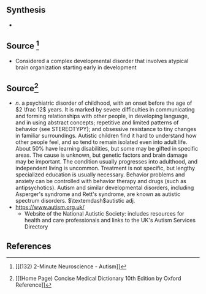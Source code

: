 ## Synthesis
- 
## Source [^1]
- Considered a complex developmental disorder that involves atypical brain organization starting early in development
## Source[^2]
- $n$. a psychiatric disorder of childhood, with an onset before the age of $2 \frac 12$ years. It is marked by severe difficulties in communicating and forming relationships with other people, in developing language, and in using abstract concepts; repetitive and limited patterns of behavior (see STEREOTYPY); and obsessive resistance to tiny changes in familiar surroundings. Autistic children find it hard to understand how other people feel, and so tend to remain isolated even into adult life. About 50\% have learning disabilities, but some may be gifted in specific areas. The cause is unknown, but genetic factors and brain damage may be important. The condition usually progresses into adulthood, and independent living is uncommon. Treatment is not specific, but lengthy specialized education is usually necessary. Behavior problems and anxiety can be controlled with behavior therapy and drugs (such as antipsychotics). Autism and similar developmental disorders, including Asperger's syndrome and Rett's syndrome, are known as autistic spectrum disorders. $\textemdash$autistic adj.
- https://www.autism.org.uk/
	- Website of the National Autistic Society: includes resources for health and care professionals and links to the UK's Autism Services Directory
## References

[^1]: [[(132) 2-Minute Neuroscience - Autism]]
[^2]: [[(Home Page) Concise Medical Dictionary 10th Edition by Oxford Reference]]